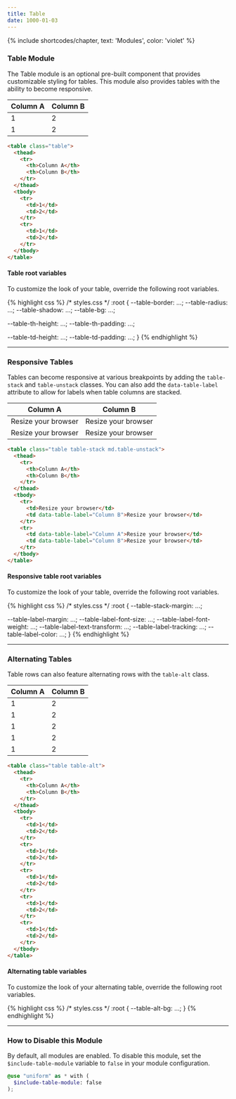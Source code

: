 ```yaml
---
title: Table
date: 1000-01-03
---
```


{% include shortcodes/chapter, text: 'Modules', color: 'violet' %}

### Table Module

The Table module is an optional pre-built component that provides customizable styling for tables. This module also provides tables with the ability to become responsive.

<section class="radius-sm bg-silver-50 p-6">
  <table class="table">
    <thead>
      <tr>
        <th>Column A</th>
        <th>Column B</th>
      </tr>
    </thead>
    <tbody>
      <tr>
        <td>1</td>
        <td>2</td>
      </tr>
      <tr>
        <td>1</td>
        <td>2</td>
      </tr>
    </tbody>
  </table>
</section>

```html
<table class="table">
  <thead>
    <tr>
      <th>Column A</th>
      <th>Column B</th>
    </tr>
  </thead>
  <tbody>
    <tr>
      <td>1</td>
      <td>2</td>
    </tr>
    <tr>
      <td>1</td>
      <td>2</td>
    </tr>
  </tbody>
</table>
```

<div class="mb-10"></div>

#### Table root variables

To customize the look of your table, override the following root variables.

<div class="bg-black radius-sm overflow-auto">
{% highlight css %}
/* styles.css */
:root {
  --table-border: ...;
  --table-radius: ...;
  --table-shadow: ...;
  --table-bg: ...;

  --table-th-height: ...;
  --table-th-padding: ...;

  --table-td-height: ...;
  --table-td-padding: ...;
}
{% endhighlight %}
</div>

---

### Responsive Tables

Tables can become responsive at various breakpoints by adding the `table-stack` and `table-unstack` classes. You can also add the `data-table-label` attribute to allow for labels when table columns are stacked.

<section class="radius-sm bg-silver-50 p-6">
  <table class="table table-stack md.table-unstack">
    <thead>
      <tr>
        <th>Column A</th>
        <th>Column B</th>
      </tr>
    </thead>
    <tbody>
      <tr>
        <td>Resize your browser</td>
        <td data-table-label="Column B">Resize your browser</td>
      </tr>
      <tr>
        <td data-table-label="Column A">Resize your browser</td>
        <td data-table-label="Column B">Resize your browser</td>
      </tr>
    </tbody>
  </table>
</section>

```html
<table class="table table-stack md.table-unstack">
  <thead>
    <tr>
      <th>Column A</th>
      <th>Column B</th>
    </tr>
  </thead>
  <tbody>
    <tr>
      <td>Resize your browser</td>
      <td data-table-label="Column B">Resize your browser</td>
    </tr>
    <tr>
      <td data-table-label="Column A">Resize your browser</td>
      <td data-table-label="Column B">Resize your browser</td>
    </tr>
  </tbody>
</table>
```


<div class="mb-10"></div>

#### Responsive table root variables

To customize the look of your table, override the following root variables.

<div class="bg-black radius-sm overflow-auto">
{% highlight css %}
/* styles.css */
:root {
  --table-stack-margin: ...;

  --table-label-margin: ...;
  --table-label-font-size: ...;
  --table-label-font-weight: ...;
  --table-label-text-transform: ...;
  --table-label-tracking: ...;
  --table-label-color: ...;
}
{% endhighlight %}
</div>

---

### Alternating Tables

Table rows can also feature alternating rows with the `table-alt` class.

<section class="radius-sm bg-silver-50 p-6">
  <table class="table table-alt">
    <thead>
      <tr>
        <th>Column A</th>
        <th>Column B</th>
      </tr>
    </thead>
    <tbody>
      <tr>
        <td>1</td>
        <td>2</td>
      </tr>
      <tr>
        <td>1</td>
        <td>2</td>
      </tr>
      <tr>
        <td>1</td>
        <td>2</td>
      </tr>
      <tr>
        <td>1</td>
        <td>2</td>
      </tr>
      <tr>
        <td>1</td>
        <td>2</td>
      </tr>
    </tbody>
  </table>
</section>

```html
<table class="table table-alt">
  <thead>
    <tr>
      <th>Column A</th>
      <th>Column B</th>
    </tr>
  </thead>
  <tbody>
    <tr>
      <td>1</td>
      <td>2</td>
    </tr>
    <tr>
      <td>1</td>
      <td>2</td>
    </tr>
    <tr>
      <td>1</td>
      <td>2</td>
    </tr>
    <tr>
      <td>1</td>
      <td>2</td>
    </tr>
    <tr>
      <td>1</td>
      <td>2</td>
    </tr>
  </tbody>
</table>
```

<div class="mb-10"></div>

#### Alternating table variables

To customize the look of your alternating table, override the following root variables.

<div class="bg-black radius-sm overflow-auto">
{% highlight css %}
/* styles.css */
:root {
  --table-alt-bg: ...;
}
{% endhighlight %}
</div>

---

### How to Disable this Module

By default, all modules are enabled. To disable this module, set the `$include-table-module` variable to `false` in your module configuration.

```scss
@use "uniform" as * with (
  $include-table-module: false
);
```
